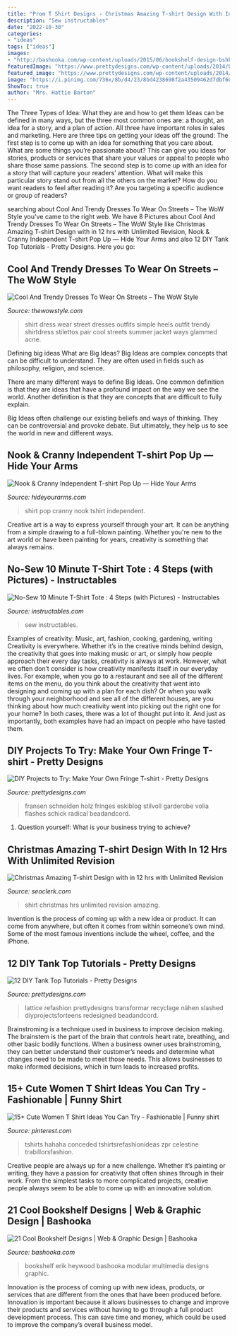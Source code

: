 ```yaml
---
title: "Prom T Shirt Designs - Christmas Amazing T-shirt Design With In 12 Hrs With Unlimited Revision"
description: "Sew instructables"
date: "2022-10-30"
categories:
- "ideas"
tags: ["ideas"]
images:
- "http://bashooka.com/wp-content/uploads/2015/06/bookshelf-design-bshk-16.jpg"
featuredImage: "https://www.prettydesigns.com/wp-content/uploads/2014/04/Lattice-Tank.jpg"
featured_image: "https://www.prettydesigns.com/wp-content/uploads/2014/05/Ombre-Top.jpg"
image: "https://i.pinimg.com/736x/8b/d4/23/8bd4238698f2a43509462d7dbf60ffbe.jpg"
ShowToc: true
author: "Mrs. Hattie Barton"
---
```



The Three Types of Idea: What they are and how to get them
Ideas can be defined in many ways, but the three most common ones are: a thought, an idea for a story, and a plan of action. All three have important roles in sales and marketing. Here are three tips on getting your ideas off the ground: 
The first step is to come up with an idea for something that you care about. What are some things you’re passionate about? This can give you ideas for stories, products or services that share your values or appeal to people who share those same passions. 
The second step is to come up with an idea for a story that will capture your readers’ attention. What will make this particular story stand out from all the others on the market? How do you want readers to feel after reading it? Are you targeting a specific audience or group of readers?

	

		
searching about Cool And Trendy Dresses To Wear On Streets – The WoW Style you've came to the right web. We have 8 Pictures about Cool And Trendy Dresses To Wear On Streets – The WoW Style like Christmas Amazing T-shirt Design with in 12 hrs with Unlimited Revision, Nook &amp; Cranny Independent T-shirt Pop Up — Hide Your Arms and also 12 DIY Tank Top Tutorials - Pretty Designs. Here you go:
		
    
## Cool And Trendy Dresses To Wear On Streets – The WoW Style

<img loading=lazy src="http://thewowstyle.com/wp-content/uploads/2016/07/shirt-dress-street-style.jpg" onerror="this.onerror=null;this.src='https://tse4.mm.bing.net/th?id=OIP.XaEczcjUsp-Yrajq3eNqMwHaLH&amp;pid=15.1';" alt="Cool And Trendy Dresses To Wear On Streets – The WoW Style">

_Source: thewowstyle.com_

>shirt dress wear street dresses outfits simple heels outfit trendy shirtdress stilettos pair cool streets summer jacket ways glammed acne. 

	

Defining big ideas
What are Big Ideas?
Big Ideas are complex concepts that can be difficult to understand. They are often used in fields such as philosophy, religion, and science.

There are many different ways to define Big Ideas. One common definition is that they are ideas that have a profound impact on the way we see the world. Another definition is that they are concepts that are difficult to fully explain.

Big Ideas often challenge our existing beliefs and ways of thinking. They can be controversial and provoke debate. But ultimately, they help us to see the world in new and different ways.

    
## Nook &amp; Cranny Independent T-shirt Pop Up — Hide Your Arms

<img loading=lazy src="http://hideyourarms.com/wp-content/uploads/2014/12/bearhug-nook-cranny-tshirt-popup.jpg" onerror="this.onerror=null;this.src='https://tse3.mm.bing.net/th?id=OIP.3nfzjTiza00waj_joDWCzwHaHa&amp;pid=15.1';" alt="Nook &amp; Cranny Independent T-shirt Pop Up — Hide Your Arms">

_Source: hideyourarms.com_

>shirt pop cranny nook tshirt independent. 

	

Creative art is a way to express yourself through your art. It can be anything from a simple drawing to a full-blown painting. Whether you're new to the art world or have been painting for years, creativity is something that always remains.

    
## No-Sew 10 Minute T-Shirt Tote : 4 Steps (with Pictures) - Instructables

<img loading=lazy src="https://content.instructables.com/ORIG/FWV/7SRC/H685B6D5/FWV7SRCH685B6D5.jpg?auto=webp&amp;frame=1&amp;width=2100" onerror="this.onerror=null;this.src='https://tse1.mm.bing.net/th?id=OIP.uqMMoLrp27iz5fBejmrw_wHaJ4&amp;pid=15.1';" alt="No-Sew 10 Minute T-Shirt Tote : 4 Steps (with Pictures) - Instructables">

_Source: instructables.com_

>sew instructables. 

	

Examples of creativity: Music, art, fashion, cooking, gardening, writing
Creativity is everywhere. Whether it’s in the creative minds behind design, the creativity that goes into making music or art, or simply how people approach their every day tasks, creativity is always at work. However, what we often don’t consider is how creativity manifests itself in our everyday lives. For example, when you go to a restaurant and see all of the different items on the menu, do you think about the creativity that went into designing and coming up with a plan for each dish? Or when you walk through your neighborhood and see all of the different houses, are you thinking about how much creativity went into picking out the right one for your home? In both cases, there was a lot of thought put into it. And just as importantly, both examples have had an impact on people who have tasted them.

    
## DIY Projects To Try: Make Your Own Fringe T-shirt - Pretty Designs

<img loading=lazy src="https://www.prettydesigns.com/wp-content/uploads/2014/05/Ombre-Top.jpg" onerror="this.onerror=null;this.src='https://tse3.mm.bing.net/th?id=OIP.8AraN7Af5QH17LHYGjmvOwHaH5&amp;pid=15.1';" alt="DIY Projects to Try: Make Your Own Fringe T-shirt - Pretty Designs">

_Source: prettydesigns.com_

>fransen schneiden holz fringes eskiblog stilvoll garderobe volia flashes schick radical beadandcord. 

	

1. Question yourself: What is your business trying to achieve? 

    
## Christmas Amazing T-shirt Design With In 12 Hrs With Unlimited Revision

<img loading=lazy src="https://www.seoclerk.com/pics/000/733/882/75b78b66ecbd81d365d7b8a869622d66.jpg" onerror="this.onerror=null;this.src='https://tse1.mm.bing.net/th?id=OIP.dbeLZuy9gdNl17ioaWItZgHaIg&amp;pid=15.1';" alt="Christmas Amazing T-shirt Design with in 12 hrs with Unlimited Revision">

_Source: seoclerk.com_

>shirt christmas hrs unlimited revision amazing. 

	

Invention is the process of coming up with a new idea or product. It can come from anywhere, but often it comes from within someone’s own mind. Some of the most famous inventions include the wheel, coffee, and the iPhone.

    
## 12 DIY Tank Top Tutorials - Pretty Designs

<img loading=lazy src="https://www.prettydesigns.com/wp-content/uploads/2014/04/Lattice-Tank.jpg" onerror="this.onerror=null;this.src='https://tse1.mm.bing.net/th?id=OIP.3TWxi9EjnRtcy6qJ__mMMwHaJ6&amp;pid=15.1';" alt="12 DIY Tank Top Tutorials - Pretty Designs">

_Source: prettydesigns.com_

>lattice refashion prettydesigns transformar recyclage nähen slashed diyprojectsforteens redesigned beadandcord. 

	

Brainstroming is a technique used in business to improve decision making. The brainstem is the part of the brain that controls heart rate, breathing, and other basic bodily functions. When a business owner uses brainstroming, they can better understand their customer’s needs and determine what changes need to be made to meet those needs. This allows businesses to make informed decisions, which in turn leads to increased profits.

    
## 15+ Cute Women T Shirt Ideas You Can Try - Fashionable | Funny Shirt

<img loading=lazy src="https://i.pinimg.com/736x/8b/d4/23/8bd4238698f2a43509462d7dbf60ffbe.jpg" onerror="this.onerror=null;this.src='https://tse3.mm.bing.net/th?id=OIP.d3EwFgQ1g0_H3DQdtCcx6QHaKY&amp;pid=15.1';" alt="15+ Cute Women T Shirt Ideas You Can Try - Fashionable | Funny shirt">

_Source: pinterest.com_

>tshirts hahaha conceded tshirtsrefashionideas zpr celestine trabillorsfashion. 

	

Creative people are always up for a new challenge. Whether it’s painting or writing, they have a passion for creativity that often shines through in their work. From the simplest tasks to more complicated projects, creative people always seem to be able to come up with an innovative solution.

    
## 21 Cool Bookshelf Designs | Web &amp; Graphic Design | Bashooka

<img loading=lazy src="http://bashooka.com/wp-content/uploads/2015/06/bookshelf-design-bshk-16.jpg" onerror="this.onerror=null;this.src='https://tse1.mm.bing.net/th?id=OIP.xaRmbWJZAPc-_LiG7v4Q3gHaLH&amp;pid=15.1';" alt="21 Cool Bookshelf Designs | Web &amp; Graphic Design | Bashooka">

_Source: bashooka.com_

>bookshelf erik heywood bashooka modular multimedia designs graphic. 

	

Innovation is the process of coming up with new ideas, products, or services that are different from the ones that have been produced before. Innovation is important because it allows businesses to change and improve their products and services without having to go through a full product development process. This can save time and money, which could be used to improve the company’s overall business model.

